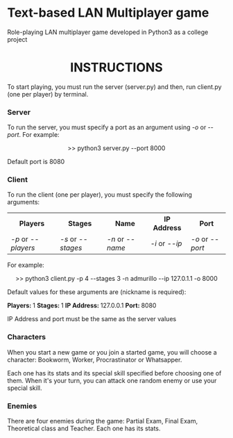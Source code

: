 # Text-based LAN Multiplayer game
Role-playing LAN multiplayer game developed in Python3 as a college project
<h1 align="center">INSTRUCTIONS</h1>
To start playing, you must run the server (server.py) and then, run client.py (one per player) by terminal.
<h3>Server</h3>
<p>To run the server, you must specify a port as an argument using <i>-o</i> or <i>--port</i>. For example:</p> 
<p align="center">>> python3 server.py --port 8000</p>
<p>Default port is 8080</p>

<h3>Client</h3>
<p>To run the client (one per player), you must specify the following arguments:</p>
<table>
  <tr>
    <th>Players</th>
    <th>Stages</th>
    <th>Name</th>
    <th>IP Address</th>
    <th>Port</th>
  </tr>
  <tr>
    <td><i>-p</i> or <i>--players</i></td>
    <td><i>-s</i> or <i>--stages</i></td>
    <td><i>-n</i> or <i>--name</i></td>
    <td><i>-i</i> or <i>--ip</i></td>
    <td><i>-o</i> or <i>--port</i></td>
  </tr>
</table>
<p>For example:</p>
<p align="center">>> python3 client.py -p 4 --stages 3 -n admurillo --ip 127.0.1.1 -o 8000</p>
<p>Default values for these arguments are (nickname is required):</p>
<b>Players: </b>1
<b>Stages: </b>1
<b>IP Address: </b>127.0.0.1
<b>Port: </b>8080
<p>IP Address and port must be the same as the server values</p>

<h3>Characters</h3>
<p>When you start a new game or you join a started game, you will choose a character: Bookworm, Worker, Procrastinator or Whatsapper.</p>
<p>Each one has its stats and its special skill specified before choosing one of them. When it's your turn, you can attack one random enemy or use your special skill.</p>
<h3>Enemies</h3>
<p>There are four enemies during the game: Partial Exam, Final Exam, Theoretical class and Teacher. Each one has its stats.
